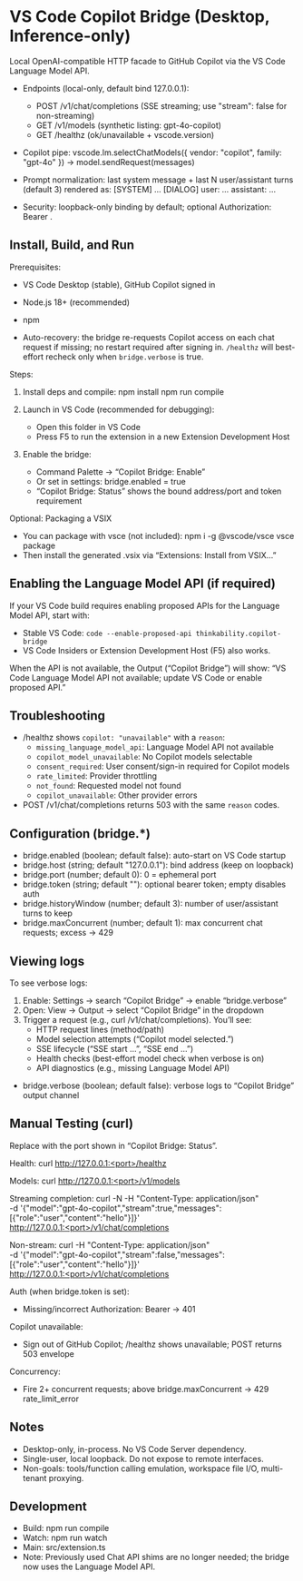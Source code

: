 # VS Code Copilot Bridge (Desktop, Inference-only)

Local OpenAI-compatible HTTP facade to GitHub Copilot via the VS Code Language Model API.

- Endpoints (local-only, default bind 127.0.0.1):
  - POST /v1/chat/completions (SSE streaming; use "stream": false for non-streaming)
  - GET /v1/models (synthetic listing: gpt-4o-copilot)
  - GET /healthz (ok/unavailable + vscode.version)

- Copilot pipe: vscode.lm.selectChatModels({ vendor: "copilot", family: "gpt-4o" }) → model.sendRequest(messages)

- Prompt normalization: last system message + last N user/assistant turns (default 3) rendered as:
  [SYSTEM]
  …
  [DIALOG]
  user: …
  assistant: …

- Security: loopback-only binding by default; optional Authorization: Bearer <token>.

## Install, Build, and Run

Prerequisites:
- VS Code Desktop (stable), GitHub Copilot signed in
- Node.js 18+ (recommended)
- npm

- Auto-recovery: the bridge re-requests Copilot access on each chat request if missing; no restart required after signing in. `/healthz` will best-effort recheck only when `bridge.verbose` is true.




Steps:
1) Install deps and compile:
   npm install
   npm run compile

2) Launch in VS Code (recommended for debugging):
   - Open this folder in VS Code
   - Press F5 to run the extension in a new Extension Development Host

3) Enable the bridge:
   - Command Palette → “Copilot Bridge: Enable”
   - Or set in settings: bridge.enabled = true
   - “Copilot Bridge: Status” shows the bound address/port and token requirement

Optional: Packaging a VSIX
- You can package with vsce (not included):
  npm i -g @vscode/vsce
  vsce package
- Then install the generated .vsix via “Extensions: Install from VSIX…”
## Enabling the Language Model API (if required)

If your VS Code build requires enabling proposed APIs for the Language Model API, start with:
- Stable VS Code: `code --enable-proposed-api thinkability.copilot-bridge`
- VS Code Insiders or Extension Development Host (F5) also works.

When the API is not available, the Output (“Copilot Bridge”) will show:
“VS Code Language Model API not available; update VS Code or enable proposed API.”

## Troubleshooting

- /healthz shows `copilot: "unavailable"` with a `reason`:
  - `missing_language_model_api`: Language Model API not available
  - `copilot_model_unavailable`: No Copilot models selectable
  - `consent_required`: User consent/sign-in required for Copilot models
  - `rate_limited`: Provider throttling
  - `not_found`: Requested model not found
  - `copilot_unavailable`: Other provider errors
- POST /v1/chat/completions returns 503 with the same `reason` codes.


## Configuration (bridge.*)

- bridge.enabled (boolean; default false): auto-start on VS Code startup
- bridge.host (string; default "127.0.0.1"): bind address (keep on loopback)
- bridge.port (number; default 0): 0 = ephemeral port
- bridge.token (string; default ""): optional bearer token; empty disables auth
- bridge.historyWindow (number; default 3): number of user/assistant turns to keep
- bridge.maxConcurrent (number; default 1): max concurrent chat requests; excess → 429
## Viewing logs

To see verbose logs:
1) Enable: Settings → search “Copilot Bridge” → enable “bridge.verbose”
2) Open: View → Output → select “Copilot Bridge” in the dropdown
3) Trigger a request (e.g., curl /v1/chat/completions). You’ll see:
   - HTTP request lines (method/path)
   - Model selection attempts (“Copilot model selected.”)
   - SSE lifecycle (“SSE start …”, “SSE end …”)
   - Health checks (best-effort model check when verbose is on)
   - API diagnostics (e.g., missing Language Model API)
- bridge.verbose (boolean; default false): verbose logs to “Copilot Bridge” output channel

## Manual Testing (curl)

Replace <port> with the port shown in “Copilot Bridge: Status”.

Health:
curl http://127.0.0.1:<port>/healthz

Models:
curl http://127.0.0.1:<port>/v1/models

Streaming completion:
curl -N -H "Content-Type: application/json" \
  -d '{"model":"gpt-4o-copilot","stream":true,"messages":[{"role":"user","content":"hello"}]}' \
  http://127.0.0.1:<port>/v1/chat/completions

Non-stream:
curl -H "Content-Type: application/json" \
  -d '{"model":"gpt-4o-copilot","stream":false,"messages":[{"role":"user","content":"hello"}]}' \
  http://127.0.0.1:<port>/v1/chat/completions

Auth (when bridge.token is set):
- Missing/incorrect Authorization: Bearer <token> → 401

Copilot unavailable:
- Sign out of GitHub Copilot; /healthz shows unavailable; POST returns 503 envelope

Concurrency:
- Fire 2+ concurrent requests; above bridge.maxConcurrent → 429 rate_limit_error

## Notes

- Desktop-only, in-process. No VS Code Server dependency.
- Single-user, local loopback. Do not expose to remote interfaces.
- Non-goals: tools/function calling emulation, workspace file I/O, multi-tenant proxying.

## Development

- Build: npm run compile
- Watch: npm run watch
- Main: src/extension.ts
- Note: Previously used Chat API shims are no longer needed; the bridge now uses the Language Model API.

